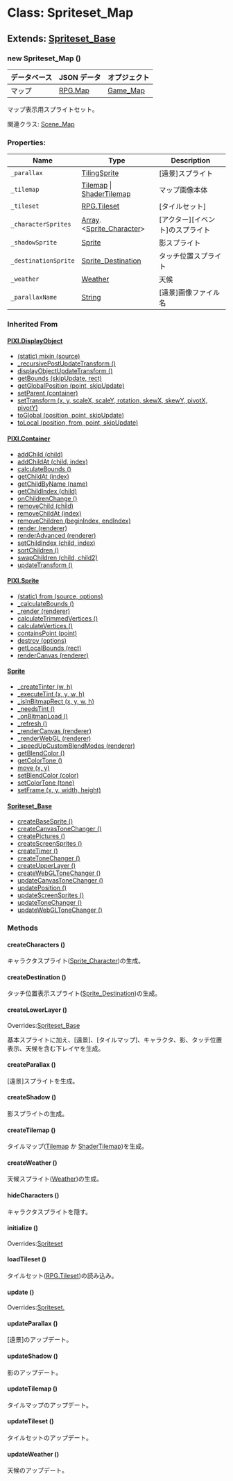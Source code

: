 # Class: Spriteset_Map

## Extends: [Spriteset_Base](Spriteset_Base.md)

### new Spriteset_Map ()

| データベース | JSON データ           | オプジェクト            |
| ------------ | --------------------- | ----------------------- |
| マップ       | [RPG.Map](RPG.Map.md) | [Game_Map](Game_Map.md) |

マップ表示用スプライトセット。

関連クラス: [Scene_Map](Scene_Map.md)

### Properties:

| Name                 | Type                                                              | Description                      |
| -------------------- | ----------------------------------------------------------------- | -------------------------------- |
| `_parallax`          | [TilingSprite](TilingSprite.md)                                   | [遠景]スプライト                 |
| `_tilemap`           | [Tilemap](Tilemap.md) \| [ShaderTilemap](ShaderTilemap.md)        | マップ画像本体                   |
| `_tileset`           | [RPG.Tileset](RPG.Tileset.md)                                     | [タイルセット]                   |
| `_characterSprites`  | [Array](Array.md).&lt;[Sprite_Character](Sprite_Character.md)&gt; | [アクター][イベント]のスプライト |
| `_shadowSprite`      | [Sprite](Sprite.md)                                               | 影スプライト                     |
| `_destinationSprite` | [Sprite_Destination](Sprite_Destination.md)                       | タッチ位置スプライト             |
| `_weather`           | [Weather](Weather.md)                                             | 天候                             |
| `_parallaxName`      | [String](String.md)                                               | [遠景]画像ファイル名             |

### Inherited From

#### [PIXI.DisplayObject](PIXI.DisplayObject.md)

- [(static) mixin (source)](PIXI.DisplayObject.md#static-mixin-source)
- [\_recursivePostUpdateTransform ()](PIXI.DisplayObject.md#_recursivepostupdatetransform-)
- [displayObjectUpdateTransform ()](PIXI.DisplayObject.md#displayobjectupdatetransform-)
- [getBounds (skipUpdate, rect)](PIXI.DisplayObject.md#getbounds-skipupdate-rect--pixirectangle)
- [getGlobalPosition (point, skipUpdate)](PIXI.DisplayObject.md#getglobalposition-point-skipupdate--pixipoint)
- [setParent (container)](PIXI.DisplayObject.md#setparent-container--pixicontainer)
- [setTransform (x, y, scaleX, scaleY, rotation, skewX, skewY, pivotX, pivotY)](PIXI.DisplayObject.md#settransform-x-y-scalex-scaley-rotation-skewx-skewy-pivotx-pivoty--pixidisplayobject)
- [toGlobal (position, point, skipUpdate)](PIXI.DisplayObject.md#toglobal-position-point-skipupdate--pixipoint)
- [toLocal (position, from, point, skipUpdate)](PIXI.DisplayObject.md#tolocal-position-from-point-skipupdate--pixipoint)

#### [PIXI.Container](PIXI.Container.md)

- [addChild (child) ](PIXI.Container.md#addchild-child--pixidisplayobject)
- [addChildAt (child, index)](PIXI.Container.md#addchildat-child-index--pixidisplayobject)
- [calculateBounds ()](PIXI.Container.md#calculatebounds-)
- [getChildAt (index)](PIXI.Container.md#getchildat-index--pixidisplayobject)
- [getChildByName (name)](PIXI.Container.md#getchildbyname-name--pixidisplayobject)
- [getChildIndex (child)](PIXI.Container.md#getchildindex-child--pixidisplayobject)
- [onChildrenChange ()](PIXI.Container.md#onchildrenchange-)
- [removeChild (child)](PIXI.Container.md#removechild-child--pixidisplayobject)
- [removeChildAt (index)](PIXI.Container.md#removechildat-index--pixidisplayobject)
- [removeChildren (beginIndex, endIndex)](PIXI.Container.md#removechildren-beginindex-endindex--arraypixidisplayobject)
- [render (renderer)](PIXI.Container.md#render-renderer)
- [renderAdvanced (renderer)](PIXI.Container.md#renderadvanced-renderer)
- [setChildIndex (child, index)](PIXI.Container.md#setchildindex-child-index)
- [sortChildren ()](PIXI.Container.md#sortchildren-)
- [swapChildren (child, child2)](PIXI.Container.md#swapchildren-child-child2)
- [updateTransform ()](PIXI.Container.md#updatetransform-)

#### [PIXI.Sprite](PIXI.Sprite.md)

- [(static) from (source, options)](PIXI.Sprite.md#static-from-source-options--pixisprite)
- [\_calculateBounds ()](PIXI.Sprite.md#_calculatebounds-)
- [\_render (renderer)](PIXI.Sprite.md#_render-renderer)
- [calculateTrimmedVertices ()](PIXI.Sprite.md#calculatetrimmedvertices-)
- [calculateVertices ()](PIXI.Sprite.md#calculatevertices-)
- [containsPoint (point)](PIXI.Sprite.md#containspoint-point--boolean)
- [destroy (options)](PIXI.Sprite.md#destroy-options)
- [getLocalBounds (rect)](PIXI.Sprite.md#getlocalbounds-rect--pixirectangle)
- [renderCanvas (renderer)](PIXI.Sprite.md#rendercanvas-renderer)

#### [Sprite](Sprite.md)

- [\_createTinter (w, h)](Sprite.md#_createtinter-w-h)
- [\_executeTint (x, y, w, h)](Sprite.md#_executetint-x-y-w-h)
- [\_isInBitmapRect (x, y, w, h)](Sprite.md#_isinbitmaprect-x-y-w-h--boolean)
- [\_needsTint ()](Sprite.md#_needstint---boolean)
- [\_onBitmapLoad ()](Sprite.md#_onbitmapload-)
- [\_refresh ()](Sprite.md#_refresh-)
- [\_renderCanvas (renderer)](Sprite.md#_rendercanvas-renderer)
- [\_renderWebGL (renderer)](Sprite.md#_renderwebgl-renderer)
- [\_speedUpCustomBlendModes (renderer)](Sprite.md#_speedupcustomblendmodes-renderer)
- [getBlendColor ()](Sprite.md#getblendcolor---array)
- [getColorTone ()](Sprite.md#getcolortone---array)
- [move (x, y)](Sprite.md#Sprite.md#move-x-y)
- [setBlendColor (color)](Sprite.md#setblendcolor-color)
- [setColorTone (tone)](Sprite.md#setcolortone-tone)
- [setFrame (x, y, width, height)](Sprite.md#setframe-x-y-width-height)

#### [Spriteset_Base](Spriteset_Base.md)

- [createBaseSprite ()](Spriteset_Base.md#createbasesprite-)
- [createCanvasToneChanger ()](Spriteset_Base.md#createcanvastonechanger-)
- [createPictures ()](Spriteset_Base.md#createpictures-)
- [createScreenSprites ()](Spriteset_Base.md#createscreensprites-)
- [createTimer ()](Spriteset_Base.md#createtimer-)
- [createToneChanger ()](Spriteset_Base.md#createtonechanger-)
- [createUpperLayer ()](Spriteset_Base.md#createupperlayer-)
- [createWebGLToneChanger ()](Spriteset_Base.md#createwebgltonechanger-)
- [updateCanvasToneChanger ()](Spriteset_Base.md#updatecanvastonechanger-)
- [updatePosition ()](Spriteset_Base.md#updateposition-)
- [updateScreenSprites ()](Spriteset_Base.md#updatescreensprites-)
- [updateToneChanger ()](Spriteset_Base.md#updatetonechanger-)
- [updateWebGLToneChanger ()](Spriteset_Base.md#updatewebgltonechanger-)

### Methods

#### createCharacters ()

キャラクタスプライト([Sprite_Character](Sprite_Character.md))の生成。

#### createDestination ()

タッチ位置表示スプライト([Sprite_Destination](Sprite_Destination.md))の生成。

#### createLowerLayer ()

Overrides:[Spriteset_Base](Spriteset_Base.md#createLowerLayer-)

基本スプライトに加え、[遠景]、[タイルマップ]、キャラクタ、影、タッチ位置表示、天候を含む下レイヤを生成。

#### createParallax ()

[遠景]スプライトを生成。

#### createShadow ()

影スプライトの生成。

#### createTilemap ()

タイルマップ([Tilemap](Tilemap.md) か [ShaderTilemap](ShaderTilemap.md))を生成。

#### createWeather ()

天候スプライト([Weather](Weather.md))の生成。

#### hideCharacters ()

キャラクタスプライトを隠す。

#### initialize ()

Overrides:[Spriteset](Spriteset.md#initialize-)

#### loadTileset ()

タイルセット([RPG.Tileset](RPG.Tileset.md))の読み込み。

#### update ()

Overrides:[Spriteset.](Spriteset.md#update-)

#### updateParallax ()

[遠景]のアップデート。

#### updateShadow ()

影のアップデート。

#### updateTilemap ()

タイルマップのアップデート。

#### updateTileset ()

タイルセットのアップデート。

#### updateWeather ()

天候のアップデート。
